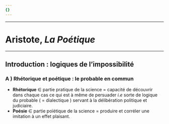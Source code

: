 ```yaml
---
{}
---
```

***
# Aristote, *La Poétique*
***
## Introduction : logiques de l’impossibilité 

### A ) Rhétorique et poétique : le probable en commun 

- **Rhétorique** ∈ partie pratique de la science = capacité de découvrir dans chaque cas ce qui est à même de persuader *i.e* sorte de logique du probable ( = dialectique ) servant à la délibération politique et judiciaire. 
- **Poésie** ∈ partie poïétique de la science = produire et corréler une imitation à un effet plaisant. 